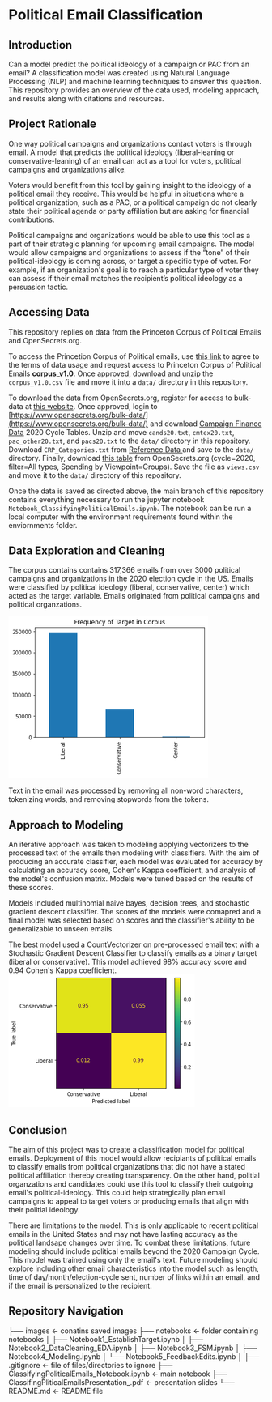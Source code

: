 # Political Email Classification

## Introduction
Can a model predict the political ideology of a campaign or PAC from an email? A classification model was created using Natural Language Processing (NLP) and machine learning techniques to answer this question. This repository provides an overview of the data used, modeling approach, and results along with citations and resources. 

## Project Rationale
One way political campaigns and organizations contact voters is through email. A model that predicts the political ideology (liberal-leaning or conservative-leaning) of an email can act as a tool for voters, political campaigns and organizations alike. 

Voters would benefit from this tool by gaining insight to the ideology of a political email they receive. This would be helpful in situations where a political organization, such as a PAC, or a political campaign do not clearly state their political agenda or party affiliation but are asking for financial contributions. 

Political campaigns and organizations would be able to use this tool as a part of their strategic planning for upcoming email campaigns. The model would allow campaigns and organizations to assess if the “tone” of their political-ideology is coming across, or target a specific type of voter. For example, if an organization's goal is to reach a particular type of voter they can assess if their email matches the recipient’s political ideology as a persuasion tactic. 

## Accessing Data
This repository replies on data from the Princeton Corpus of Political Emails and OpenSecrets.org. 

To access the Princetion Corpus of Political emails, use [this link](https://docs.google.com/forms/d/e/1FAIpQLSdcgjZo-D1nNON4d90H2j0VLtTdxiHK6Y8HPJSpdRu4w5YILw/viewform) to agree to the terms of data usage and request access to Princeton Corpus of Political Emails **corpus_v1.0**. Once approved, download and unzip the `corpus_v1.0.csv` file and move it into a `data/` directory in this repository.

To download the data from OpenSecrets.org, register for access to bulk-data at [this website](https://www.opensecrets.org/bulk-data/signup). Once approved, login to [https://www.opensecrets.org/bulk-data/](https://www.opensecrets.org/bulk-data/) and download [Campaign Finance Data](https://www.opensecrets.org/bulk-data/downloads#campaign-finance) 2020 Cycle Tables. Unzip  and move `cands20.txt`, `cmtex20.txt`, `pac_other20.txt`, and `pacs20.txt` to the `data/` directory in this repository. Download `CRP_Categories.txt` from [Reference Data ](https://www.opensecrets.org/bulk-data/downloads#reference) and save to the `data/` directory. Finally, download [this table](https://www.opensecrets.org/outsidespending/summ.php?cycle=2020&chrt=V&disp=O&type=A) from OpenSecrets.org (cycle=2020, filter=All types, Spending by Viewpoint=Groups). Save the file as `views.csv` and move it to the `data/` directory of this repository. 

Once the data is saved as directed above, the main branch of this repository contains everything necessary to run the jupyter notebook `Notebook_ClassifyingPoliticalEmails.ipynb`. The notebook can be run a local computer with the environment requirements found within the enviornments folder. 

## Data Exploration and Cleaning
 The corpus contains contains 317,366 emails from over 3000 political campaigns and organizations in the 2020 election cycle in the US. Emails were classified by political ideology (liberal, conservative, center) which acted as the target variable. Emails originated from political campaigns and political organzations. 

 ![bar graph of target variables](images/target_distribution.png) 

 Text in the email was processed by removing all non-word characters, tokenizing words, and removing stopwords from the tokens. 
 
## Approach to Modeling
An iterative approach was taken to modeling applying vectorizers to the processed text of the emails then modeling with classifiers. With the aim of producing an accurate classifier, each model was evaluated for accuracy by calculating an accuracy score, Cohen's Kappa coefficient, and analysis of the model's confusion matrix.  Models were tuned based on the results of these scores. 

 Models included multinomial naive bayes, decision trees, and stochastic gradient descent classifier. The scores of the models were comapred and a final model was selected based on scores and the classifier's ability to be generalizable to unseen emails. 

 The best model used a CountVectorizer on pre-processed email text with a Stochastic Gradient Descent Classifier to classify emails as a binary target (liberal or conservative). This model achieved 98% accuracy score and 0.94 Cohen's Kappa coefficient.
 ![final model confusion matrix](images/finalmodel_confusionmatrix.png) 

 ## Conclusion 
The aim of this project was to create a classification model for political emails. Deployment of this model would allow recipiants of political emails to classify emails from political organizations that did not have a stated political affiliation thereby creating transparency. On the other hand, politial organzations and candidates could use this tool to classify their outgoing email's political-ideology. This could help strategically plan email campaigns to appeal to target voters or producing emails that align with their politial ideology. 

There are limitations to the model. This is only applicable to recent political emails in the United States and may not have lasting accuracy as the political landsape changes over time. To combat these limitations, future modeling should include political emails beyond the 2020 Campaign Cycle. This model was trained using only the email's text. Future modeling should explore including other email characteristics into the model such as length, time of day/month/election-cycle sent, number of links within an email, and if the email is personalized to the recipient. 

## Repository Navigation
├── images                                      <- conatins saved images
├── notebooks                                   <- folder containing notebooks
│   ├── Notebook1_EstablishTarget.ipynb
│   ├── Notebook2_DataCleaning_EDA.ipynb
│   ├── Notebook3_FSM.ipynb
│   ├── Notebook4_Modeling.ipynb
│   └── Notebook5_FeedbackEdits.ipynb
│
├── .gitignore                                  <- file of files/directories to ignore
├── ClassifyingPoliticalEmails_Notebook.ipynb   <- main notebook 
├── ClassifingPliticalEmailsPresentation_.pdf   <- presentation slides
└── README.md                                   <- README file
 


